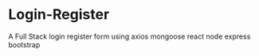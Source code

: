 # Login-Register
A Full Stack login register form using axios mongoose react node express bootstrap
